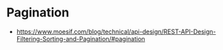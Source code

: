# Pagination

* https://www.moesif.com/blog/technical/api-design/REST-API-Design-Filtering-Sorting-and-Pagination/#pagination
